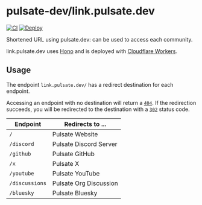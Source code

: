 # pulsate-dev/link.pulsate.dev

[![CI](https://github.com/pulsate-dev/link.pulsate.dev/actions/workflows/ci.yaml/badge.svg)](https://github.com/pulsate-dev/link.pulsate.dev/actions/workflows/ci.yaml)
[![Deploy](https://github.com/pulsate-dev/link.pulsate.dev/actions/workflows/deploy.yml/badge.svg)](https://github.com/pulsate-dev/link.pulsate.dev/actions/workflows/deploy.yml)

Shortened URL using pulsate.dev: can be used to access each community.

link.pulsate.dev uses [Hono](https://github.com/honojs/hono) and is deployed
with [Cloudflare Workers](https://workers.cloudflare.com/).

## Usage

The endpoint `link.pulsate.dev/` has a redirect destination for each endpoint.

Accessing an endpoint with no destination will return a [`404`](https://developer.mozilla.org/ja/docs/Web/HTTP/Status/404). If the redirection succeeds, you will be redirected to the destination with a [`302`](https://developer.mozilla.org/ja/docs/Web/HTTP/Status/302) status code.

| Endpoint       | Redirects to ...                   |
| -------------- | ---------------------------------- |
| `/`            | Pulsate Website                    |
| `/discord`     | Pulsate Discord Server             |
| `/github`      | Pulsate GitHub                     |
| `/x`           | Pulsate X                          |
| `/youtube`     | Pulsate YouTube                    |
| `/discussions` | Pulsate Org Discussion             |
| `/bluesky`     | Pulsate Bluesky                    |
